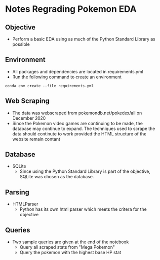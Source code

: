 # Notes Regrading Pokemon EDA

## Objective
* Perform a basic EDA using as much of the Python Standard Library as possible

## Environment
* All packages and dependencies are located in requirements.yml
* Run the following command to create an environment
```
conda env create --file requirements.yml
```

## Web Scraping
* The data was webscraped from pokemondb.net/pokedex/all on December 2020
* Since the Pokemon video games are continuing to be made, the database may continue to expand. The techniques used to scrape the data should continute to work provided the HTML structure of the website remain contant

## Database
* SQLite
    - Since using the Python Standard Library is part of the objective, SQLite was chosen as the database.

## Parsing
* HTMLParser
    - Python has its own html parser which meets the critera for the objective

## Queries
* Two sample queries are given at the end of the notebook
    - Query all scraped stats from "Mega Pokemon"
    - Query the pokemon with the highest base HP stat
